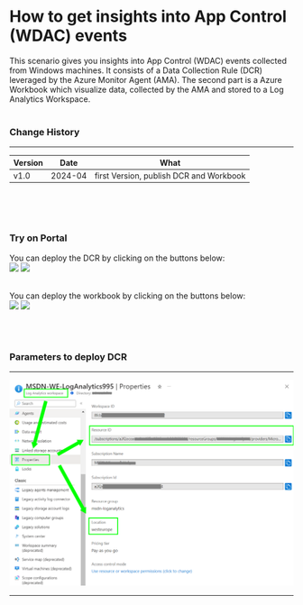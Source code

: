 # How to get insights into App Control (WDAC) events

This scenario gives you insights into App Control (WDAC) events collected from Windows machines. It consists of a Data Collection Rule (DCR) leveraged by the Azure Monitor Agent (AMA). The second part is a Azure Workbook which visualize data, collected by the AMA and stored to a Log Analytics Workspace.
<br />
<br />
### Change History
---

| Version | Date  | What |
| ------------- |-----| -----|
| v1.0|2024-04| first Version, publish DCR and Workbook |

<br /><br /><br />

### Try on Portal
You can deploy the DCR by clicking on the buttons below:<br />
<a href="https://portal.azure.com/#create/Microsoft.Template/uri/https%3A%2F%2Fraw.githubusercontent.com%2FAzure%2FAzure-Security-Center%2Fmaster%2FWorkbooks%2FGuestConfiguration%20Result%2FarmTemplate.json" target="_blank"><img src="https://aka.ms/deploytoazurebutton"/></a>
<a href="https://portal.azure.us/#create/Microsoft.Template/uri/https%3A%2F%2Fraw.githubusercontent.com%2FAzure%2FAzure-Security-Center%2Fmaster%2FWorkbooks%2FGuestConfiguration%20Result%2FarmTemplate.json" target="_blank"><img src="https://aka.ms/deploytoazuregovbutton"/></a>

<br />
You can deploy the workbook by clicking on the buttons below:<br />
<a href="https://portal.azure.com/#create/Microsoft.Template/uri/https%3A%2F%2Fraw.githubusercontent.com%2FAzure%2FAzure-Security-Center%2Fmaster%2FWorkbooks%2FGuestConfiguration%20Result%2FarmTemplate.json" target="_blank"><img src="https://aka.ms/deploytoazurebutton"/></a>
<a href="https://portal.azure.us/#create/Microsoft.Template/uri/https%3A%2F%2Fraw.githubusercontent.com%2FAzure%2FAzure-Security-Center%2Fmaster%2FWorkbooks%2FGuestConfiguration%20Result%2FarmTemplate.json" target="_blank"><img src="https://aka.ms/deploytoazuregovbutton"/></a>

<br /><br />
### Parameters to deploy DCR
** **
![Log Analytics ResID and Location](./picture/LogAnalytics.png)
** **
